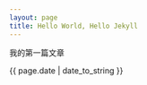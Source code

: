 ```yaml
---
layout: page
title: Hello World, Hello Jekyll
---
```


<p>我的第一篇文章</p>

<p>{{ page.date | date_to_string }}</p>
